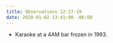 ```yaml
---
title: Observations 12-27-19
date: 2020-01-02 13:41:00 -06:00
---
```


- Karaoke at a 4AM bar frozen in 1993.
